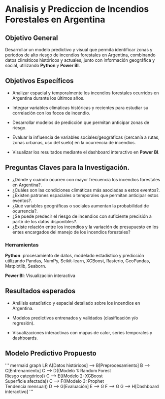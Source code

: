 # Analisis y Prediccion de Incendios Forestales en Argentina


## Objetivo General
Desarrollar un modelo predictivo y visual que permita identificar zonas y periodos de alto riesgo de incendios forestales en Argentina, combinando datos climáticos históricos y actuales, junto con información geográfica y social, utilizando **Python** y **Power BI**.

## Objetivos Específicos
* Analizar espacial y temporalmente los incendios forestales ocurridos en Argentina durante los últimos años.

* Integrar variables climáticas históricas y recientes para estudiar su correlación con los focos de incendio.
* Desarrollar modelos de predicción que permitan anticipar zonas de riesgo.
* Evaluar la influencia de variables sociales/geográficas (cercanía a rutas, zonas urbanas, uso del suelo) en la ocurrencia de incendios.
* Visualizar los resultados mediante el dashboard interactivo en **Power BI**.

## Preguntas Claves para la Investigación.
* ¿Dónde y cuándo ocurren con mayor frecuencia los incendios forestales en Argentina?.
* ¿Cuáles son las condiciones climáticas más asociadas a estos eventos?.
* ¿Existen patrones espaciales o temporales que permitan anticipar estos eventos?.
* ¿Qué variables geográficas o sociales aumentan la probabilidad de ocurrencia?.
* ¿Se puede predecir el riesgo de incendios con suficiente precisión a partir de los datos disponibles?.
* ¿Existe relación entre los incendios y la variación de presupuesto en los entes encargados del manejo de los incendios forestales?

### Herramientas
**Python**: procesamiento de datos, modelado estadístico y predicción utilizando Pandas, NumPy, Scikit-learn, XGBoost, Rasterio, GeoPandas, Matplotlib, Seaborn.

**Power BI**: Visualización interactiva


## Resultados esperados
* Análisis estadístico y espacial detallado sobre los incendios en Argentina.

* Modelos predictivos entrenados y validados (clasificación y/o regresión).

* Visualizaciones interactivas con mapas de calor, series temporales y dashboards.

## Modelo Predictivo Propuesto
'''
mermaid
graph LR
A[Datos históricos] --> B[Preprocesamiento]
B --> C[Entrenamiento]
C --> D((Modelo 1: Random Forest<br>Riesgo categórico))
C --> E((Modelo 2: XGBoost<br>Superficie afectada))
C --> F((Modelo 3: Prophet<br>Tendencia mensual))
D --> G[Evaluación]
E --> G
F --> G
G --> H[Dashboard interactivo]
'''
